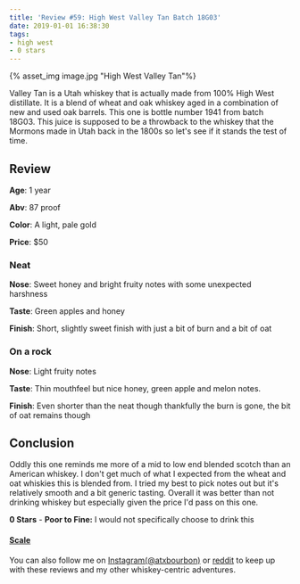 ```yaml
---
title: 'Review #59: High West Valley Tan Batch 18G03'
date: 2019-01-01 16:38:30
tags:
- high west
- 0 stars
---
```


{% asset_img image.jpg "High West Valley Tan"%}

Valley Tan is a Utah whiskey that is actually made from 100% High West distillate. It is a blend of wheat and oak whiskey aged in a combination of new and used oak barrels. This one is bottle number 1941 from batch 18G03. This juice is supposed to be a throwback to the whiskey that the Mormons made in Utah back in the 1800s so let's see if it stands the test of time.

## Review
**Age**: 1 year

**Abv**: 87 proof

**Color**: A light, pale gold

**Price**: $50

### Neat
**Nose**: Sweet honey and bright fruity notes with some unexpected harshness

**Taste**: Green apples and honey

**Finish**: Short, slightly sweet finish with just a bit of burn and a bit of oat

### On a rock
**Nose**: Light fruity notes

**Taste**: Thin mouthfeel but nice honey, green apple and melon notes.

**Finish**: Even shorter than the neat though thankfully the burn is gone, the bit of oat remains though

## Conclusion
Oddly this one reminds me more of a mid to low end blended scotch than an American whiskey. I don't get much of what I expected from the wheat and oat whiskies this is blended from. I tried my best to pick notes out but it's relatively smooth and a bit generic tasting. Overall it was better than not drinking whiskey but especially given the price I'd pass on this one.

**0 Stars** - **Poor to Fine:** I would not specifically choose to drink this


#### [Scale](http://atxbourbon.com/Scale/)

You can also follow me on [Instagram(@atxbourbon)](https://www.instagram.com/atxbourbon/) or [reddit](https://www.reddit.com/r/scottmotorraddrinks/) to keep up with these reviews and my other whiskey-centric adventures.
